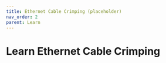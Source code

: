 ```yaml
---
title: Ethernet Cable Crimping (placeholder)
nav_order: 2
parent: Learn
---
```


# Learn Ethernet Cable Crimping
